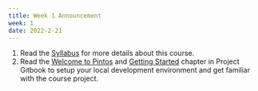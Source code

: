 ```yaml
---
title: Week 1 Announcement
week: 1
date: 2022-2-21
---
```


1. Read the [Syllabus](/sp22/syllabus) for more details about this course.
1. Read the [Welcome to Pintos](https://flyingpig-1.gitbook.io/pintos_v1/) and [Getting Started](https://flyingpig-1.gitbook.io/pintos_v1/) chapter in Project Gitbook to setup your local development environment and get familiar with the course project.
